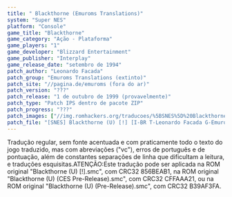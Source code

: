 ```yaml
---
title: " Blackthorne (Emuroms Translations)"
system: "Super NES"
platform: "Console"
game_title: "Blackthorne"
game_category: "Ação - Plataforma"
game_players: "1"
game_developer: "Blizzard Entertainment"
game_publisher: "Interplay"
game_release_date: "setembro de 1994"
patch_author: "Leonardo Facada"
patch_group: "Emuroms Translations (extinto)"
patch_site: "//pagina.de/emuroms (fora do ar)"
patch_version: "???"
patch_release: "1 de outubro de 1999 (provavelmente)"
patch_type: "Patch IPS dentro de pacote ZIP"
patch_progress: "???"
patch_images: ["//img.romhackers.org/traducoes/%5BSNES%5D%20Blackthorne%20-%20Emuroms%20-%201.png","//img.romhackers.org/traducoes/%5BSNES%5D%20Blackthorne%20-%20Emuroms%20-%202.png","//img.romhackers.org/traducoes/%5BSNES%5D%20Blackthorne%20-%20Emuroms%20-%203.png"]
patch_file: "[SNES] Blackthorne (U) [!] [I-BR T-Leonardo Facada G-Emuroms Translations A-1999].zip"
---
```

Tradução regular, sem fonte acentuada e com praticamente todo o texto do jogo traduzido, mas com abreviações ("vc"), erros de português e de pontuação, além de constantes separações de linha que dificultam a leitura, e traduções esquisitas.ATENÇÃO:Este tradução pode ser aplicada na ROM original "Blackthorne (U) [!].smc", com CRC32 856BEAB1, na ROM original "Blackthorne (U) (CES Pre-Release).smc", com CRC32 CFFAAA21, ou na ROM original "Blackthorne (U) (Pre-Release).smc", com CRC32 B39AF3FA.